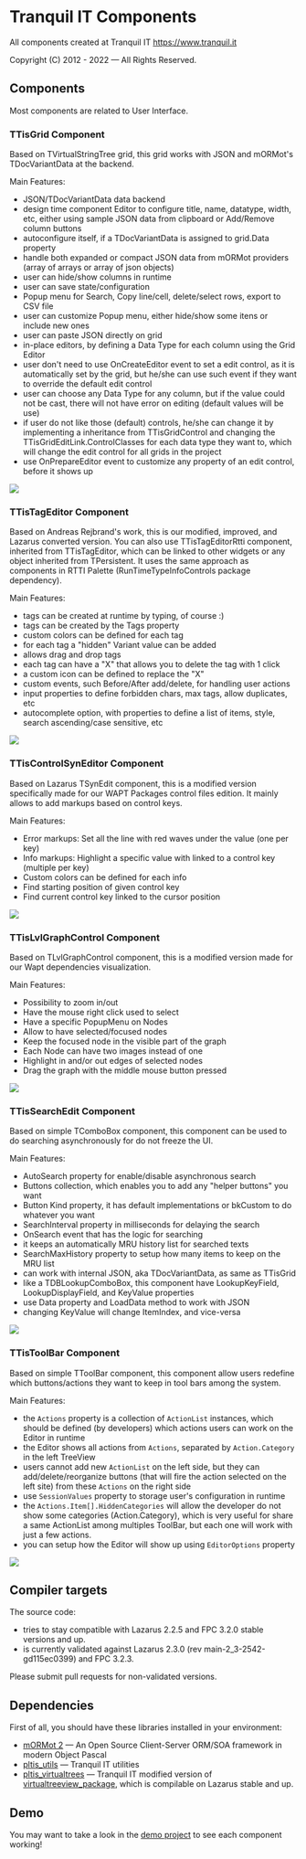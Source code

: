 # Tranquil IT Components

All components created at Tranquil IT https://www.tranquil.it

Copyright (C) 2012 - 2022 — All Rights Reserved.

## Components

Most components are related to User Interface.

### TTisGrid Component

Based on TVirtualStringTree grid, this grid works with JSON and mORMot's TDocVariantData at the backend.

Main Features:

- JSON/TDocVariantData data backend
- design time component Editor to configure title, name, datatype, width, etc, either using sample JSON data from clipboard or Add/Remove column buttons
- autoconfigure itself, if a TDocVariantData is assigned to grid.Data property
- handle both expanded or compact JSON data from mORMot providers (array of arrays or array of json objects)
- user can hide/show columns in runtime
- user can save state/configuration
- Popup menu for Search, Copy line/cell, delete/select rows, export to CSV file
- user can customize Popup menu, either hide/show some itens or include new ones
- user can paste JSON directly on grid
- in-place editors, by defining a Data Type for each column using the Grid Editor 
- user don't need to use OnCreateEditor event to set a edit control, as it is automatically set by the grid, but he/she can use such event if they want to override the default edit control
- user can choose any Data Type for any column, but if the value could not be cast, there will not have error on editing (default values will be use)
- if user do not like those (default) controls, he/she can change it by implementing a inheritance from TTisGridControl and changing the TTisGridEditLink.ControlClasses for each data type they want to, which will change the edit control for all grids in the project
- use OnPrepareEditor event to customize any property of an edit control, before it shows up

<img src="./images/tisgrid.png">

### TTisTagEditor Component

Based on Andreas Rejbrand's work, this is our modified, improved, and Lazarus converted version.
You can also use TTisTagEditorRtti component, inherited from TTisTagEditor, which can be linked to other widgets or any object inherited from TPersistent.
It uses the same approach as components in RTTI Palette (RunTimeTypeInfoControls package dependency).

Main Features:

- tags can be created at runtime by typing, of course :)
- tags can be created by the Tags property
- custom colors can be defined for each tag
- for each tag a "hidden" Variant value can be added
- allows drag and drop tags
- each tag can have a "X" that allows you to delete the tag with 1 click
- a custom icon can be defined to replace the "X"
- custom events, such Before/After add/delete, for handling user actions
- input properties to define forbidden chars, max tags, allow duplicates, etc
- autocomplete option, with properties to define a list of items, style, search ascending/case sensitive, etc

<img src="./images/tistageditor.png">

### TTisControlSynEditor Component

Based on Lazarus TSynEdit component, this is a modified version specifically made for our WAPT Packages control files edition.
It mainly allows to add markups based on control keys.

Main Features:

- Error markups: Set all the line with red waves under the value (one per key)
- Info markups: Highlight a specific value with linked to a control key (multiple per key)
- Custom colors can be defined for each info
- Find starting position of given control key
- Find current control key linked to the cursor position

<img src="./images/tiscontrolsyneditor.png">

### TTisLvlGraphControl Component

Based on TLvlGraphControl component, this is a modified version made for our Wapt dependencies visualization.

Main Features:

- Possibility to zoom in/out
- Have the mouse right click used to select
- Have a specific PopupMenu on Nodes
- Allow to have selected/focused nodes
- Keep the focused node in the visible part of the graph
- Each Node can have two images instead of one
- Highlight in and/or out edges of selected nodes
- Drag the graph with the middle mouse button pressed

<img src="./images/tislvlgraphcontrol.png">

### TTisSearchEdit Component

Based on simple TComboBox component, this component can be used to do searching asynchronously for do not freeze the UI.

Main Features:

- AutoSearch property for enable/disable asynchronous search
- Buttons collection, which enables you to add any "helper buttons" you want
- Button Kind property, it has default implementations or bkCustom to do whatever you want
- SearchInterval property in milliseconds for delaying the search
- OnSearch event that has the logic for searching
- it keeps an automatically MRU history list for searched texts
- SearchMaxHistory property to setup how many items to keep on the MRU list
- can work with internal JSON, aka TDocVariantData, as same as TTisGrid
- like a TDBLookupComboBox, this component have LookupKeyField, LookupDisplayField, and KeyValue properties
- use Data property and LoadData method to work with JSON
- changing KeyValue will change ItemIndex, and vice-versa

<img src="./images/tissearchedit.png">

### TTisToolBar Component

Based on simple TToolBar component, this component allow users redefine which buttons/actions they want to keep in tool bars among the system.

Main Features:

- the `Actions` property is a collection of `ActionList` instances, which should be defined (by developers) which actions users can work on the Editor in runtime
- the Editor shows all actions from `Actions`, separated by `Action.Category` in the left TreeView
- users cannot add new `ActionList` on the left side, but they can add/delete/reorganize buttons (that will fire the action selected on the left site) from these `Actions` on the right side
- use `SessionValues` property to storage user's configuration in runtime 
- the `Actions.Item[].HiddenCategories` will allow the developer do not show some categories (Action.Category), which is very useful for share a same ActionList among multiples ToolBar, but each one will work with just a few actions.
- you can setup how the Editor will show up using `EditorOptions` property

<img src="./images/tistoolbar.png">

## Compiler targets

The source code:

- tries to stay compatible with Lazarus 2.2.5 and FPC 3.2.0 stable versions and up.
- is currently validated against Lazarus 2.3.0 (rev main-2_3-2542-gd115ec0399) and FPC 3.2.3.

Please submit pull requests for non-validated versions.

## Dependencies

First of all, you should have these libraries installed in your environment:
- [mORMot 2](https://github.com/synopse/mORMot2) — An Open Source Client-Server ORM/SOA framework in modern Object Pascal
- [pltis_utils](https://github.com/tranquilit/pltis_utils) — Tranquil IT utilities 
- [pltis_virtualtrees](https://github.com/tranquilit/pltis_virtualtrees) — Tranquil IT modified version of [virtualtreeview_package](https://gitlab.com/freepascal.org/lazarus/lazarus/-/tree/main/components/virtualtreeview), which is compilable on Lazarus stable and up.

## Demo

You may want to take a look in the [demo project](./demo) to see each component working!

